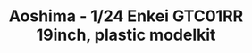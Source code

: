 ---
layout: product
title: "Aoshima - 1/24 Enkei GTC01RR 19inch, plastic modelkit"
price: "TBA" 
desc: "N/A"
img_path: "/assets/img/AO53317.webp"
brand: "N/A"
available: false
special_offer: false
new: false
soon: false
cat: "010000"
subcat: "013700"
subsubcat: "0N/A"
sifra: "AO53317"
popular: false
spec: false
---